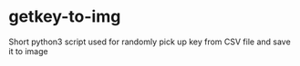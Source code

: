 # getkey-to-img
Short python3 script used for randomly pick up key from CSV file and save it to image
